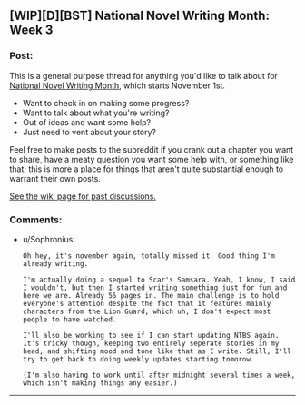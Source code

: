 ## [WIP][D][BST] National Novel Writing Month: Week 3

### Post:

This is a general purpose thread for anything you'd like to talk about for [National Novel Writing Month](http://nanowrimo.org/), which starts November 1st.

* Want to check in on making some progress?
* Want to talk about what you're writing?
* Out of ideas and want some help?
* Just need to vent about your story?

Feel free to make posts to the subreddit if you crank out a chapter you want to share, have a meaty question you want some help with, or something like that; this is more a place for things that aren't quite substantial enough to warrant their own posts.

[See the wiki page for past discussions.](https://www.reddit.com/r/rational/wiki/nanowrimo)

### Comments:

- u/Sophronius:
  ```
  Oh hey, it's november again, totally missed it. Good thing I'm already writing.

  I'm actually doing a sequel to Scar's Samsara. Yeah, I know, I said I wouldn't, but then I started writing something just for fun and here we are. Already 55 pages in. The main challenge is to hold everyone's attention despite the fact that it features mainly characters from the Lion Guard, which uh, I don't expect most people to have watched. 

  I'll also be working to see if I can start updating NTBS again. It's tricky though, keeping two entirely seperate stories in my head, and shifting mood and tone like that as I write. Still, I'll try to get back to doing weekly updates starting tomorow.

  (I'm also having to work until after midnight several times a week, which isn't making things any easier.)
  ```

---

